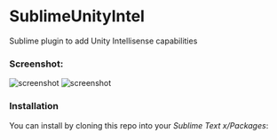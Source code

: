 # SublimeUnityIntel
Sublime plugin to add Unity Intellisense capabilities

### Screenshot:

![screenshot](https://raw.github.com/adrianogil/SublimeUnityIntel/master/screenshot_1.png)
![screenshot](https://raw.github.com/adrianogil/SublimeUnityIntel/master/screenshot_2.png)

### Installation

You can install by cloning this repo into your *Sublime Text x/Packages*: